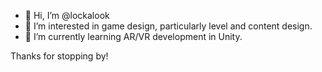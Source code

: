 - 👋 Hi, I’m @lockalook
- 👀 I’m interested in game design, particularly level and content design.
- 🌱 I’m currently learning AR/VR development in Unity.

Thanks for stopping by!
